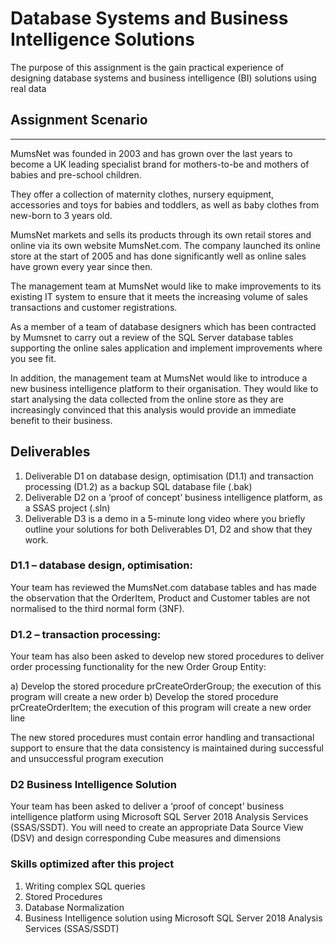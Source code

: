 # Database Systems and Business Intelligence Solutions
The purpose of this assignment is the gain practical experience of designing database systems and business intelligence (BI) solutions using real data

## Assignment Scenario
-----------------

MumsNet was founded in 2003 and has grown over the last years to become a UK leading specialist
brand for mothers-to-be and mothers of babies and pre-school children.

They offer a collection of maternity clothes, nursery equipment, accessories and toys for babies and
toddlers, as well as baby clothes from new-born to 3 years old.

MumsNet markets and sells its products through its own retail stores and online via its own website
MumsNet.com. The company launched its online store at the start of 2005 and has done
significantly well as online sales have grown every year since then.

The management team at MumsNet would like to make improvements to its existing IT system to
ensure that it meets the increasing volume of sales transactions and customer registrations.

As a member of a team of database designers which has been contracted by Mumsnet to carry out a
review of the SQL Server database tables supporting the online sales application and implement
improvements where you see fit.

In addition, the management team at MumsNet would like to introduce a new business intelligence
platform to their organisation. They would like to start analysing the data collected from the online
store as they are increasingly convinced that this analysis would provide an immediate benefit to
their business.

Deliverables
-----------------

1. Deliverable D1 on database design, optimisation (D1.1) and transaction processing (D1.2) as a
backup SQL database file (.bak)
2. Deliverable D2 on a ‘proof of concept’ business intelligence platform, as a SSAS project (.sln)
3. Deliverable D3 is a demo in a 5-minute long video where you briefly outline your solutions for
both Deliverables D1, D2 and show that they work.

### D1.1 – database design, optimisation:
Your team has reviewed the MumsNet.com database tables and has made the observation that the
OrderItem, Product and Customer tables are not normalised to the third normal form (3NF). 

### D1.2 – transaction processing:
Your team has also been asked to develop new stored procedures to deliver order processing
functionality for the new Order Group Entity:

a) Develop the stored procedure prCreateOrderGroup; the execution of this program will
create a new order
b) Develop the stored procedure prCreateOrderItem; the execution of this program will create
a new order line 

The new stored procedures must contain error handling and transactional support to ensure
that the data consistency is maintained during successful and unsuccessful program execution

### D2 Business Intelligence Solution
Your team has been asked to deliver a ‘proof of concept’ business intelligence platform using
Microsoft SQL Server 2018 Analysis Services (SSAS/SSDT).
You will need to create an appropriate Data Source View (DSV) and design corresponding Cube
measures and dimensions

### Skills optimized after this project
1. Writing complex SQL queries
2. Stored Procedures
3. Database Normalization
4. Business Intelligence solution using Microsoft SQL Server 2018 Analysis Services (SSAS/SSDT)
